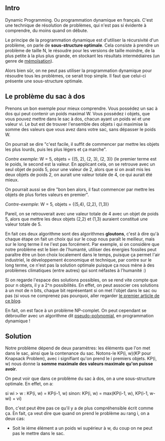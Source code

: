 ## Intro
Dynamic Programming. Ou programmation dynamique en français. C'est une technique de résolution de problèmes, qui n'est pas si évidente 
à comprendre, du moins quand on débute. 

Le principe de la programmation dynamique est d'utiliser la récursivité d'un problème, on parle de **sous-structure optimale**.
Cela consiste à prendre un problème de taille N, le résoudre pour les versions de taille moindre, de la plus petite à la plus plus grande,
en stockant les résultats intermédiaires (un genre de [mémoïsation](https://fr.wikipedia.org/wiki/M%C3%A9mo%C3%AFsation)).

Alors bien sûr, on ne peut pas utiliser la programmation dynamique pour résoudre tous les problèmes, ce serait trop simple. Il faut
que celui-ci présente une sous-structure optimale.

## Le problème du sac à dos
Prenons un bon exemple pour mieux comprendre. Vous possédez un sac à dos qui peut contenir un poids maximal W. Vous possédez i objets, que vous pouvez mettre dans le sac à dos, chacun ayant un poids wi et une valeur vi. Le but est de trouver l'ensemble des objets i qui maximise la somme des valeurs que vous avez dans votre sac, sans dépasser le poids W.  

On pourrait se dire "c'est facile, il suffit de commencer par mettre les objets les plus lourds, puis les plus légers et ça marche".  

*Contre exemple*: W = 5, objets = {(5, 2), (2, 3), (2, 3)} (le premier terme est le poids, le second est la valeur.
En applicant cela, on se retrouve avec un seul objet de poids 5, pour une valeur de 2, alors que si on avait mis les deux objets de poids 2, on aurait une valeur totale de 4, ce qui aurait été mieux.

On pourrait aussi se dire "bon ben alors, il faut commencer par mettre les objets de plus fortes valeurs en premier".
    
*Contre-exemple*: W = 5, objets = {(5,4), (2,2), (1,3)}

Pareil, on se retrouverait avec une valeur totale de 4 avec un objet de poids 5, alors que mettre les deux objets (2,2) et (1,3) auraient constitué une valeur totale de 5.

En fait ces deux algorithme sont des algorithmes **gloutons**, c'est à dire qu'à chaque étape on fait un choix qui sur le coup nous 
paraît le meilleur, mais sur le long terme il ne l'est pas forcément. Par exemple, si on considère que notre problème est le bien de l'humanté, utiliser des énergies fossiles peut paraître être un bon choix localement dans le temps, puisque ça permet l'air industriel, le développement économique et technique, par contre sur le long terme, ce n'est pas la solution optimale puisque ça nous mène à des problèmes climatiques (entre autres) qui sont néfastes à l'humanité :)

Si on regarde l'espace des solutions possibles, on se rend vite compte que pour n objets, il y a 2^n possibilités. En effet, on peut associer ces solutions à un mot de n bits, chaque bit représentant si on met l'objet dans le sac ou pas (si vous ne comprenez pas pourquoi, aller regarder [le premier article de ce blog](http://vulgairedev.fr/blog/article/2-puissance-n).

En fait, on est face à un problème NP-complet. On peut cependant se débrouiller avec un algorithme dit [pseudo-polynomial](https://en.wikipedia.org/wiki/Pseudo-polynomial_time), en 
programmation dynamique !

## Solution

Notre problème dépend de deux paramètres: les éléments que l'on met dans le sac, ainsi que la contenance du sac. Notons-le KP(i, w)(KP pour Knapsack Problem), avec i signifiant qu'on prend le i premiers objets. KP(i, w) nous donne la **somme maximale des valeurs maximale qu'on puisse avoir**.

On peut voir que dans ce problème du sac à dos, on a une sous-structure optimale.
En effet, on a:

si wi > w : KP(i, w) = KP(i-1, w)
sinon: KP(i, w) = max(KP(i-1, w), KP(i-1, w-wi) + vi) 

Bon, c'est peut être pas ce qu'il y a de plus compréhensible écrit comme ça. En fait, ça veut dire que quand on prend le problème au rang i, on a deux cas:
- Soit le iéme élément a un poids wi supérieur à w, du coup on ne peut pas le mettre dans le sac.









